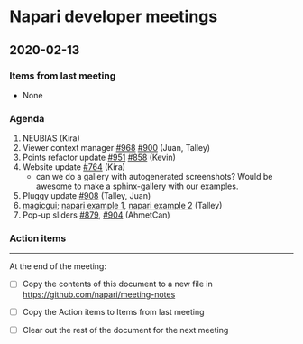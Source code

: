 # Napari developer meetings

## 2020-02-13

### Items from last meeting

- None

### Agenda

1. NEUBIAS (Kira)
3. Viewer context manager [#968] [#900] (Juan, Talley)
4. Points refactor update [#951] [#858] (Kevin)
5. Website update [#764] (Kira)
    - can we do a gallery with autogenerated screenshots? Would be awesome to make a sphinx-gallery with our examples.
5. Pluggy update [#908] (Talley, Juan)
6. [magicgui](https://magicgui.readthedocs.io/en/latest/); [napari example 1](https://magicgui.readthedocs.io/en/latest/examples/napari_img_math/), [napari example 2](https://magicgui.readthedocs.io/en/latest/examples/napari_parameter_sweep/) (Talley)
7. Pop-up sliders [#879], [#904] (AhmetCan)


### Action items



--------------

At the end of the meeting:
- [ ] Copy the contents of this document to a new file in https://github.com/napari/meeting-notes
- [ ] Copy the Action items to Items from last meeting
- [ ] Clear out the rest of the document for the next meeting



<!-- issue links -->
[#908]: https://github.com/napari/napari/issues/908
[#968]: https://github.com/napari/napari/issues/968
[#900]: https://github.com/napari/napari/issues/900
[#951]: https://github.com/napari/napari/issues/951
[#858]: https://github.com/napari/napari/issues/858
[#764]: https://github.com/napari/napari/issues/764
[#879]: https://github.com/napari/napari/issues/879
[#904]: https://github.com/napari/napari/issues/904
[#763]: https://github.com/napari/napari/issues/763
[#885]: https://github.com/napari/napari/issues/885
<!-- issue links -->